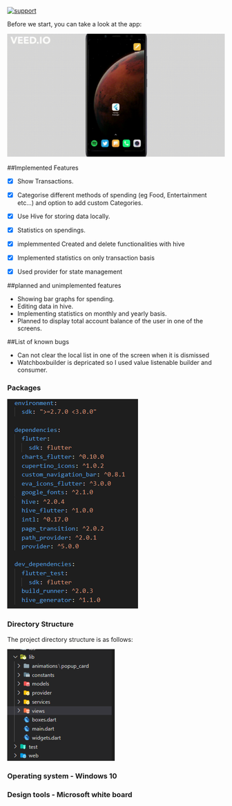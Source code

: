 
[![support](https://img.shields.io/badge/plateform-flutter%7Candroid%20studio-9cf?style=for-the-badge&logo=appveyor)](https://github.com/Shadow60539/data_app)     





Before we start, you can take a look at the app:

![images](images\images43.gif)

##Implemented Features

- [x] Show Transactions.
- [x] Categorise different methods of spending (eg Food, Entertainment etc...) and  option to add custom Categories.

- [x] Use Hive for storing data locally.
- [x] Statistics on  spendings.
- [x] implemmented Created and delete functionalities with hive 
- [x] Implemented statistics on only transaction basis
- [x] Used provider for state management

##planned and unimplemented features

- Showing bar graphs for spending.
- Editing data in hive.
- Implementing statistics on monthly and yearly basis.
- Planned to display total account balance of the user in one of the screens.


##List of known bugs
- Can not clear the local list in one of the screen when it is dismissed
- Watchboxbuilder is depricated so I used value listenable builder and consumer. 
### Packages
![packages](images\packages.png)



### Directory Structure

The project directory structure is as follows:

![gif](images\structure.png)
### Operating system - Windows 10
### Design tools     - Microsoft white board







